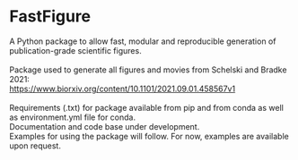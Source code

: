 # FastFigure
A Python package to allow fast, modular and reproducible generation of publication-grade scientific figures.<br/>
<br/>
Package used to generate all figures and movies from Schelski and Bradke 2021:<br/>
https://www.biorxiv.org/content/10.1101/2021.09.01.458567v1 <br/>
<br/>
Requirements (.txt) for package available from pip and from conda as well as environment.yml file for conda.<br/>
Documentation and code base under development.<br/>
Examples for using the package will follow. For now, examples are available upon request.<br/>
